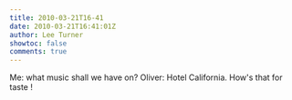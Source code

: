 ```yaml
---
title: 2010-03-21T16-41
date: 2010-03-21T16:41:01Z
author: Lee Turner
showtoc: false
comments: true
---
```


Me: what music shall we have on?  Oliver: Hotel California. How's that for taste !

